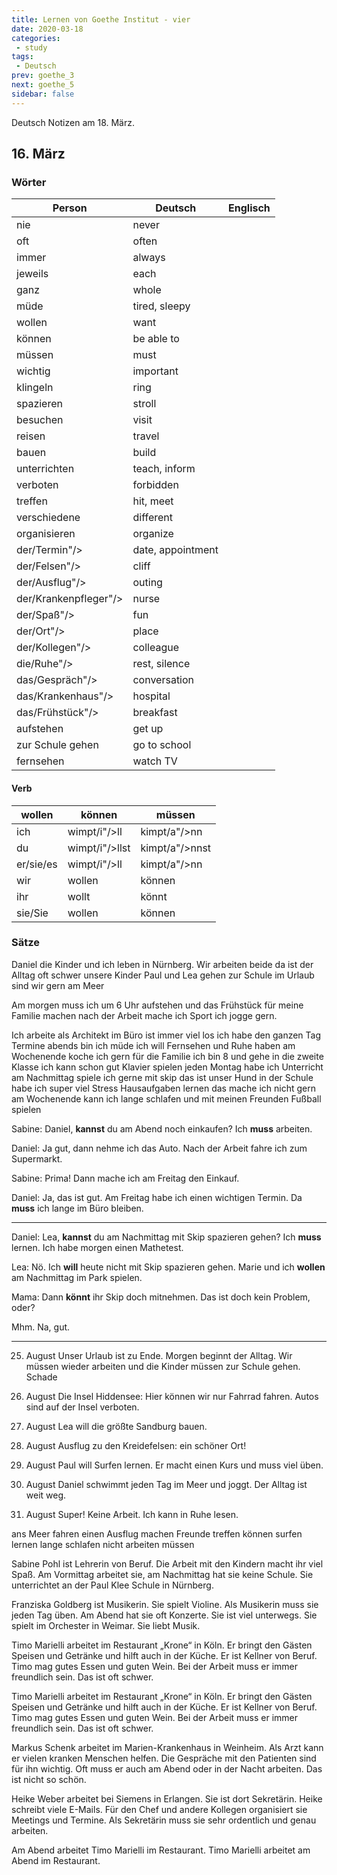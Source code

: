 ```yaml
---
title: Lernen von Goethe Institut - vier
date: 2020-03-18
categories:
 - study
tags:
 - Deutsch
prev: goethe_3
next: goethe_5
sidebar: false
---
```


Deutsch Notizen am 18. März.

<!-- more -->

## 16. März

### Wörter

| Person | Deutsch | Englisch |
| ------ | ------- | -------- |
| nie | never |
| oft | often |
| immer | always |
| jeweils | each |
| ganz | whole |
| müde | tired, sleepy |
| wollen | want |
| können | be able to |
| müssen | must |
| wichtig | important |
| klingeln | ring |
| spazieren | stroll |
| besuchen | visit |
| reisen | travel |
| bauen | build |
| unterrichten | teach, inform |
| verboten | forbidden |
| treffen | hit, meet |
| verschiedene | different |
| organisieren | organize |
| der/Termin"/> | date, appointment |
| der/Felsen"/> | cliff |
| der/Ausflug"/> | outing |
| der/Krankenpfleger"/> | nurse |
| der/Spaß"/> | fun |
| der/Ort"/> | place |
| der/Kollegen"/> | colleague |
| die/Ruhe"/> | rest, silence |
| das/Gespräch"/> | conversation |
| das/Krankenhaus"/> | hospital |
| das/Frühstück"/> | breakfast |
| aufstehen | get up |
| zur Schule gehen | go to school |
| fernsehen | watch TV |

#### Verb

| wollen | können | müssen |
| ------ | ------ | ------ |
| ich | wimpt/i"/>ll | kimpt/a"/>nn | mimpt/u"/>ss |
| du | wimpt/i"/>llst | kimpt/a"/>nnst | mimpt/u"/>sst |
| er/sie/es | wimpt/i"/>ll | kimpt/a"/>nn | mimpt/u"/>ss |
| wir | wollen | können | müssen |
| ihr | wollt | könnt | müsst |
| sie/Sie | wollen | können | müssen |

### Sätze


Daniel die Kinder und ich leben in Nürnberg. Wir arbeiten beide da ist der Alltag oft schwer unsere Kinder Paul und Lea gehen zur Schule im Urlaub sind wir gern am Meer 

Am morgen muss ich um 6 Uhr aufstehen und das Frühstück für meine Familie machen nach der Arbeit mache ich Sport ich jogge gern.

Ich arbeite als Architekt im Büro ist immer viel los ich habe den ganzen Tag Termine abends bin ich müde ich will Fernsehen und Ruhe haben am Wochenende koche ich gern für die Familie ich bin 8 und gehe in die zweite Klasse ich kann schon gut Klavier spielen jeden Montag habe ich Unterricht am Nachmittag spiele ich gerne mit skip das ist unser Hund in der Schule habe ich super viel Stress Hausaufgaben lernen das mache ich nicht gern am Wochenende kann ich lange schlafen und mit meinen Freunden Fußball spielen

Sabine: Daniel, **kannst** du am Abend noch einkaufen? Ich **muss** arbeiten.

Daniel: Ja gut, dann nehme ich das Auto. Nach der Arbeit fahre ich zum Supermarkt.

Sabine: Prima! Dann mache ich am Freitag den Einkauf.

Daniel: Ja, das ist gut. Am Freitag habe ich einen wichtigen Termin. Da **muss** ich lange im Büro bleiben.

---

Daniel: Lea, **kannst** du am Nachmittag mit Skip spazieren gehen? Ich **muss** lernen. Ich habe morgen einen Mathetest.

Lea: Nö. Ich **will** heute nicht mit Skip spazieren gehen. Marie und ich **wollen** am Nachmittag im Park spielen.

Mama: Dann **könnt** ihr Skip doch mitnehmen. Das ist doch kein Problem, oder?

Mhm. Na, gut.

---

25. August
Unser Urlaub ist zu Ende. Morgen beginnt der Alltag. Wir müssen wieder arbeiten und die Kinder müssen zur Schule gehen. Schade

18. August
Die Insel Hiddensee: Hier können wir nur Fahrrad fahren. Autos sind auf der Insel verboten.

13. August
Lea will die größte Sandburg bauen.

12. August
Ausflug zu den Kreidefelsen: ein schöner Ort!

10. August
Paul will Surfen lernen. Er macht einen Kurs und muss viel üben.

5. August
Daniel schwimmt jeden Tag im Meer und joggt. Der Alltag ist weit weg.

1. August
Super! Keine Arbeit. Ich kann in Ruhe lesen.

ans Meer fahren
einen Ausflug machen
Freunde treffen können
surfen lernen
lange schlafen
nicht arbeiten müssen

Sabine Pohl ist Lehrerin von Beruf. Die Arbeit mit den Kindern macht ihr viel Spaß. Am Vormittag arbeitet sie, am Nachmittag hat sie keine Schule. Sie unterrichtet an der Paul Klee Schule in Nürnberg.

Franziska Goldberg ist Musikerin. Sie spielt Violine. Als Musikerin muss sie jeden Tag üben. Am Abend hat sie oft Konzerte. Sie ist viel unterwegs. Sie spielt im Orchester in Weimar. Sie liebt Musik.

Timo Marielli arbeitet im Restaurant „Krone“ in Köln. Er bringt den Gästen Speisen und Getränke und hilft auch in der Küche. Er ist Kellner von Beruf. Timo mag gutes Essen und guten Wein. Bei der Arbeit muss er immer freundlich sein. Das ist oft schwer.

Timo Marielli arbeitet im Restaurant „Krone“ in Köln. Er bringt den Gästen Speisen und Getränke und hilft auch in der Küche. Er ist Kellner von Beruf. Timo mag gutes Essen und guten Wein. Bei der Arbeit muss er immer freundlich sein. Das ist oft schwer.

Markus Schenk arbeitet im Marien-Krankenhaus in Weinheim. Als Arzt kann er vielen kranken Menschen helfen. Die Gespräche mit den Patienten sind für ihn wichtig. Oft muss er auch am Abend oder in der Nacht arbeiten. Das ist nicht so schön.

Heike Weber arbeitet bei Siemens in Erlangen. Sie ist dort Sekretärin. Heike schreibt viele E-Mails. Für den Chef und andere Kollegen organisiert sie Meetings und Termine. Als Sekretärin muss sie sehr ordentlich und genau arbeiten.

Am Abend arbeitet Timo Marielli im Restaurant.
Timo Marielli arbeitet am Abend im Restaurant.

